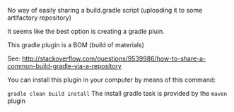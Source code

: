 No way of easily sharing a build.gradle script (uploading it to some artifactory repository) 
 
It seems like the best option is creating a gradle pluin. 
 
This gradle plugin is a BOM (build of materials) 
 
See: http://stackoverflow.com/questions/9539986/how-to-share-a-common-build-gradle-via-a-repository  
  
  
You can install this plugin in your computer by means of this command: 

`gradle clean build install`  The install gradle task is provided by the `maven` plugin
